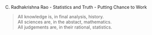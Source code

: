 C. Radhakrishna Rao - Statistics and Truth - Putting Chance to Work  
> All knowledge is, in final analysis, history.  
> All sciences are, in the abstact, mathematics.  
> All judgements are, in their rational, statistics.  
